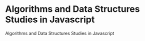 # Algorithms and Data Structures  Studies in Javascript
Algorithms and Data Structures  Studies in Javascript
